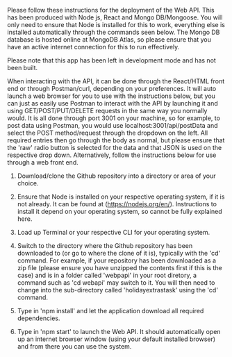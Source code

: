 Please follow these instructions for the deployment of the Web API.  This has been produced with Node js, React and Mongo DB/Mongoose.  You will only need to ensure that Node is installed for this to work, everything else is installed automatically through the commands seen below. The Mongo DB database is hosted online at MongoDB Atlas, so please ensure that you have an active internet connection for this to run effectively.

Please note that this app has been left in development mode and has not been built.

When interacting with the API, it can be done through the React/HTML front end or through Postman/curl, depending on your preferences.  It will auto launch a web browser for you to use with the instructions below, but you can just as easily use Postman to interact with the API by launching it and using GET/POST/PUT/DELETE requests in the same way you normally would.  It is all done through port 3001 on your machine, so for example, to post data using Postman, you would use localhost:3001/api/postData and select the POST method/request through the dropdown on the left.  All required entries then go through the body as normal, but please ensure that the 'raw' radio button is selected for the data and that JSON is used on the respective drop down.  Alternatively, follow the instructions below for use through a web front end.


1) Download/clone the Github repository into a directory or area of your choice.

2) Ensure that Node is installed on your respective operating system, if it is not already.  It can be found at (https://nodejs.org/en/).  Instructions to install it depend on your operating system, so cannot be fully explained here.

3) Load up Terminal or your respective CLI for your operating system.

4) Switch to the directory where the Github repository has been downloaded to (or go to where the clone of it is), typically with the 'cd' command.  For example, if your repository has been downloaded as a zip file (please ensure you have unzipped the contents first if this is the case) and is in a folder called 'webpapi' in your root diretory, a command such as 'cd webapi' may switch to it.  You will then need to change into the sub-directory called 'holidayextrastask' using the 'cd' command.

5) Type in 'npm install' and let the application download all required dependencies.

6) Type in 'npm start' to launch the Web API.  It should automatically open up an internet browser window (using your default installed browser) and from there you can use the system.
